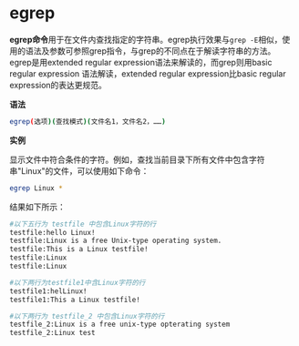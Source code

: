 # egrep

**egrep命令**用于在文件内查找指定的字符串。egrep执行效果与`grep -E`相似，使用的语法及参数可参照grep指令，与grep的不同点在于解读字符串的方法。egrep是用extended regular expression语法来解读的，而grep则用basic regular expression 语法解读，extended regular expression比basic regular expression的表达更规范。

**语法**

```sh
egrep(选项)(查找模式)(文件名1，文件名2，……)
```

**实例**

显示文件中符合条件的字符。例如，查找当前目录下所有文件中包含字符串"Linux"的文件，可以使用如下命令：

```sh
egrep Linux *
```

结果如下所示：

```sh
#以下五行为 testfile 中包含Linux字符的行
testfile:hello Linux!
testfile:Linux is a free Unix-type operating system.
testfile:This is a Linux testfile!
testfile:Linux
testfile:Linux

#以下两行为testfile1中含Linux字符的行
testfile1:helLinux!
testfile1:This a Linux testfile!

#以下两行为 testfile_2 中包含Linux字符的行
testfile_2:Linux is a free unix-type opterating system
testfile_2:Linux test
```

